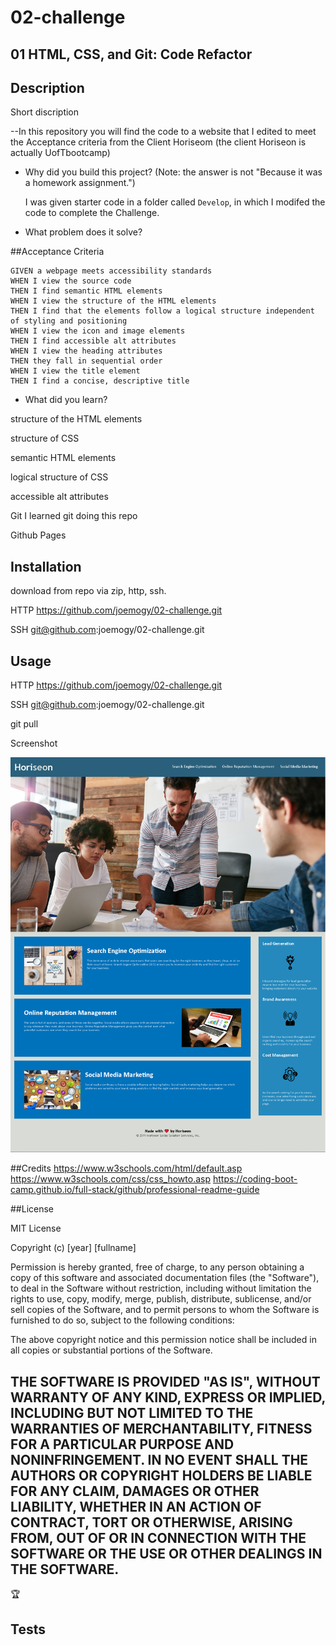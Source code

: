 # 02-challenge
## 01 HTML, CSS, and Git: Code Refactor

## Description
Short discription

--In this repository you will find the code to a website that I edited to meet the Acceptance criteria from the Client Horiseom
(the client Horiseon is actually UofTbootcamp)
 

- Why did you build this project? (Note: the answer is not "Because it was a homework assignment.")

  I was given starter code in a folder called `Develop`, in which I modifed the code to complete the Challenge.
  
- What problem does it solve?

##Acceptance Criteria
```
GIVEN a webpage meets accessibility standards
WHEN I view the source code
THEN I find semantic HTML elements
WHEN I view the structure of the HTML elements
THEN I find that the elements follow a logical structure independent of styling and positioning
WHEN I view the icon and image elements
THEN I find accessible alt attributes
WHEN I view the heading attributes
THEN they fall in sequential order
WHEN I view the title element
THEN I find a concise, descriptive title
```
 
- What did you learn?

structure of the HTML elements

structure of CSS

semantic HTML elements

logical structure of CSS

accessible alt attributes

Git I learned git doing this repo

Github Pages
  
## Installation

download from repo via zip, http, ssh.

HTTP
https://github.com/joemogy/02-challenge.git

SSH
git@github.com:joemogy/02-challenge.git

## Usage

HTTP
https://github.com/joemogy/02-challenge.git

SSH
git@github.com:joemogy/02-challenge.git

git pull

Screenshot

![Screenshot](assets/images/screenshot.png)

##Credits
  https://www.w3schools.com/html/default.asp
  https://www.w3schools.com/css/css_howto.asp
  https://coding-boot-camp.github.io/full-stack/github/professional-readme-guide
  


##License

MIT License

Copyright (c) [year] [fullname]

Permission is hereby granted, free of charge, to any person obtaining a copy
of this software and associated documentation files (the "Software"), to deal
in the Software without restriction, including without limitation the rights
to use, copy, modify, merge, publish, distribute, sublicense, and/or sell
copies of the Software, and to permit persons to whom the Software is
furnished to do so, subject to the following conditions:

The above copyright notice and this permission notice shall be included in all
copies or substantial portions of the Software.

THE SOFTWARE IS PROVIDED "AS IS", WITHOUT WARRANTY OF ANY KIND, EXPRESS OR
IMPLIED, INCLUDING BUT NOT LIMITED TO THE WARRANTIES OF MERCHANTABILITY,
FITNESS FOR A PARTICULAR PURPOSE AND NONINFRINGEMENT. IN NO EVENT SHALL THE
AUTHORS OR COPYRIGHT HOLDERS BE LIABLE FOR ANY CLAIM, DAMAGES OR OTHER
LIABILITY, WHETHER IN AN ACTION OF CONTRACT, TORT OR OTHERWISE, ARISING FROM,
OUT OF OR IN CONNECTION WITH THE SOFTWARE OR THE USE OR OTHER DEALINGS IN THE
SOFTWARE.
---

🏆

## Tests
